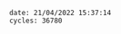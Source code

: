 

                date: 21/04/2022 15:37:14
                cycles: 36780

                         